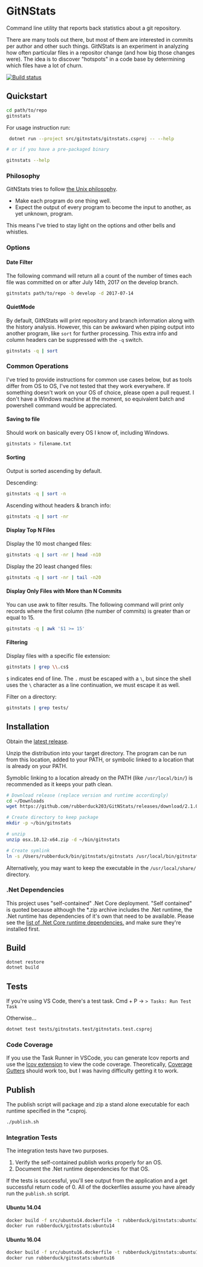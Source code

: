 # GitNStats

Command line utility that reports back statistics about a git repository.

There are many tools out there, but most of them are interested in commits per author and other such things.
GitNStats is an experiment in analyzing how often particular files in a repositor change (and how big those changes were).
The idea is to discover "hotspots" in a code base by determining which files have a lot of churn.

[![Build status](https://ci.appveyor.com/api/projects/status/5ncbrrsob8t44bc5/branch/master?svg=true)](https://ci.appveyor.com/project/Rubberduck/gitnstats/branch/master)

## Quickstart

```bash
cd path/to/repo
gitnstats
```

For usage instruction run:

```bash
 dotnet run --project src/gitnstats/gitnstats.csproj -- --help

# or if you have a pre-packaged binary

gitnstats --help
```

### Philosophy

GitNStats tries to follow [the Unix philosophy](https://en.wikipedia.org/wiki/Unix_philosophy).

 - Make each program do one thing well.
 - Expect the output of every program to become the input to another, as yet unknown, program.

This means I've tried to stay light on the options and other bells and whistles.

### Options

#### Date Filter

The following command will return all a count of the number of times each file was committed on or after July 14th, 2017 on the develop branch.

```bash
gitnstats path/to/repo -b develop -d 2017-07-14
```

#### QuietMode

By default, GitNStats will print repository and branch information along with the history analysis.
However, this can be awkward when piping output into another program, like `sort` for further processing.
This extra info and column headers can be suppressed with the `-q` switch.

```bash
gitnstats -q | sort
```

### Common Operations

I've tried to provide instructions for common use cases below, but as tools differ from OS to OS,
I've not tested that they work everywhere.
If something doesn't work on your OS of choice, please open a pull request.
I don't have a Windows machine at the moment, so equivalent batch and powershell command would be appreciated.

#### Saving to file

Should work on basically every OS I know of, including Windows.

```bash
gitnstats > filename.txt
```

#### Sorting

Output is sorted ascending by default.

Descending:

```bash
gitnstats -q | sort -n
```

Ascending without headers & branch info:

```bash
gitnstats -q | sort -nr
```

#### Display Top N Files

Display the 10 most changed files:

```bash
gitnstats -q | sort -nr | head -n10
```

Display the 20 least changed files:

```bash
gitnstats -q | sort -nr | tail -n20
```

#### Display Only Files with More than N Commits

You can use awk to filter results.
The following command will print only records where the first column (the number of commits)
is greater than or equal to 15.

```bash
gitnstats -q | awk '$1 >= 15'
```

#### Filtering

Display files with a specific file extension:

```bash
gitnstats | grep \\.cs$
```

`$` indicates end of line.
The `.` must be escaped with a `\`, but since the shell uses the `\` character as a line continuation, we must escape it as well.

Filter on a directory:

```bash
gitnstats | grep tests/
```

## Installation

Obtain the [latest release](https://github.com/rubberduck203/GitNStats/releases/latest).

Unzip the distribution into your target directory.
The program can be run from this location, added to your PATH, 
or symbolic linked to a location that is already on your PATH.

Symoblic linking to a location already on the PATH (like `/usr/local/bin/`) is recommended as it keeps your path clean.

```bash
# Download release (replace version and runtime accordingly)
cd ~/Downloads
wget https://github.com/rubberduck203/GitNStats/releases/download/2.1.0/osx.10.12-x64.zip

# Create directory to keep package
mkdir -p ~/bin/gitnstats

# unzip
unzip osx.10.12-x64.zip -d ~/bin/gitnstats

# Create symlink
ln -s /Users/rubberduck/bin/gitnstats/gitnstats /usr/local/bin/gitnstats
```

Alternatively, you may want to keep the executable in the `/usr/local/share/` directory.

### .Net Dependencies

This project uses "self-contained" .Net Core deployment.
"Self contained" is quoted because although the *.zip archive includes the .Net runtime,
the .Net runtime has dependencies of it's own that need to be available.
Please see the [list of .Net Core runtime dependencies.][dotnet-deps] and make sure they're installed first. 

[dotnet-deps]: https://github.com/dotnet/core/blob/master/Documentation/prereqs.md

## Build

```bash
dotnet restore
dotnet build
```

## Tests

If you're using VS Code, there's a test task.
Cmd + P -> `> Tasks: Run Test Task`

Otherwise...

```bash
dotnet test tests/gitnstats.test/gitnstats.test.csproj
```

### Code Coverage

If you use the Task Runner in VSCode, you can generate lcov reports and use the [lcov extension](https://marketplace.visualstudio.com/items?itemName=alexdima.vscode-lcov) to view the code coverage.
Theoretically, [Coverage Gutters](https://marketplace.visualstudio.com/items?itemName=ryanluker.vscode-coverage-gutters) should work too, but I was having difficulty getting it to work.

## Publish

The publish script will package and zip a stand alone executable for each runtime specified in the *.csproj.

```bash
./publish.sh
```

### Integration Tests

The integration tests have two purposes.

1. Verify the self-contained publish works properly for an OS.
2. Document the .Net runtime dependencies for that OS.

If the tests is successful, you'll see output from the application and a get successful return code of 0.
All of the dockerfiles assume you have already run the `publish.sh` script. 

#### Ubuntu 14.04

```bash
docker build -f src/ubuntu14.dockerfile -t rubberduck/gitnstats:ubuntu14 src
docker run rubberduck/gitnstats:ubuntu14
```

#### Ubuntu 16.04

```bash
docker build -f src/ubuntu16.dockerfile -t rubberduck/gitnstats:ubuntu16 src
docker run rubberduck/gitnstats:ubuntu16
```